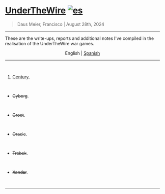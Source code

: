 # [UnderTheWire](https://underthewire.tech/) [![es](https://img.shields.io/badge/lang-es-yellow.svg)](https://github.com/frandausmeier/CTF_Write-Ups/UnderTheWire/README.es.md)

> Daus Meier, Francisco | August 28th, 2024

-----

These are the write-ups, reports and additional notes I've compiled in the realisation of the UnderTheWire war games.

<p align=center>
	<span> English </span> |
	<a href=https://github.com/frandausmeier/CTF_Write-Ups/blob/main/UnderTheWire/README.es.md> Spanish <a/>
</p>

-----

<br>

1. [Century.](century)

<br>

* ~~Cyborg~~.

<br>

* ~~Groot~~.

<br>

* ~~Oracle~~.

<br>

* ~~Trebek~~.

<br>

* ~~Xandar~~.

<br>

-----
